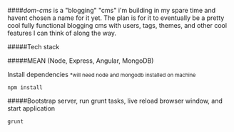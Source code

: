 ####*dom-cms* is a "blogging" "cms" i'm building in my spare time and havent chosen a name for it yet. The plan is for it to eventually be a pretty cool fully functional blogging cms with users, tags, themes, and other cool features I can think of along the way.

#####Tech stack

#####MEAN (Node, Express, Angular, MongoDB)

Install dependencies
<small>*will need node and mongodb installed on machine</small>

`````
npm install
`````

#####Bootstrap server, run grunt tasks, live reload browser window, and start application

`````
grunt
`````
